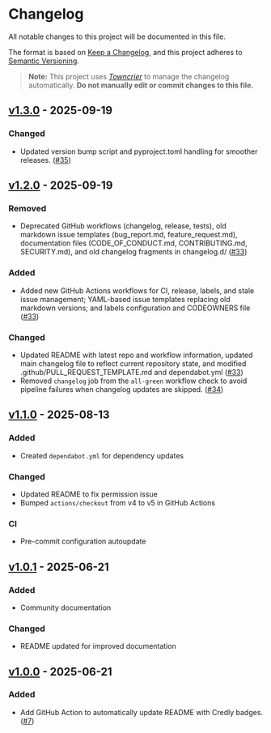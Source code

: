# Changelog

All notable changes to this project will be documented in this file.

The format is based on [Keep a Changelog](https://keepachangelog.com/en/1.1.0/),
and this project adheres to [Semantic Versioning](https://semver.org/spec/v2.0.0.html).

> **Note:** This project uses [*Towncrier*](https://towncrier.readthedocs.io/) to manage the changelog automatically. **Do not manually edit or commit changes to this file.**

<!-- towncrier release notes start -->

## [v1.3.0](https://github.com/jd-35656/readme-credly-badges/tree/v1.3.0) - 2025-09-19

### Changed

- Updated version bump script and pyproject.toml handling for smoother releases. ([#35](https://github.com/jd-35656/readme-credly-badges/issues/35))


## [v1.2.0](https://github.com/jd-35656/readme-credly-badges/tree/v1.2.0) - 2025-09-19

### Removed

- Deprecated GitHub workflows (changelog, release, tests), old markdown issue templates (bug_report.md, feature_request.md), documentation files (CODE_OF_CONDUCT.md, CONTRIBUTING.md, SECURITY.md), and old changelog fragments in changelog.d/ ([#33](https://github.com/jd-35656/readme-credly-badges/issues/33))

### Added

- Added new GitHub Actions workflows for CI, release, labels, and stale issue management; YAML-based issue templates replacing old markdown versions; and labels configuration and CODEOWNERS file ([#33](https://github.com/jd-35656/readme-credly-badges/issues/33))

### Changed

- Updated README with latest repo and workflow information, updated main changelog file to reflect current repository state, and modified .github/PULL_REQUEST_TEMPLATE.md and dependabot.yml ([#33](https://github.com/jd-35656/readme-credly-badges/issues/33))
- Removed `changelog` job from the `all-green` workflow check to avoid pipeline failures when changelog updates are skipped. ([#34](https://github.com/jd-35656/readme-credly-badges/issues/34))

## [v1.1.0](https://github.com/jd-35656/readme-credly-badges/tree/v1.1.0) - 2025-08-13

### Added

- Created `dependabot.yml` for dependency updates

### Changed

- Updated README to fix permission issue
- Bumped `actions/checkout` from v4 to v5 in GitHub Actions

### CI

- Pre-commit configuration autoupdate

## [v1.0.1](https://github.com/jd-35656/readme-credly-badges/tree/v1.0.1) - 2025-06-21

### Added

- Community documentation

### Changed

- README updated for improved documentation

## [v1.0.0](https://github.com/jd-35656/readme-credly-badges/tree/v1.0.0) - 2025-06-21

### Added

- Add GitHub Action to automatically update README with Credly badges. ([#7](https://github.com/jd-35656/readme-credly-badges/issues/7))
